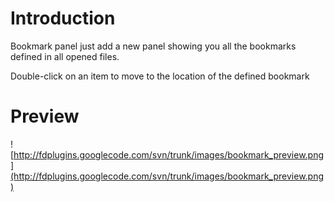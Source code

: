 # Introduction #

Bookmark panel just add a new panel showing you all the bookmarks defined in all opened files.

Double-click on an item to move to the location of the defined bookmark

# Preview #

![http://fdplugins.googlecode.com/svn/trunk/images/bookmark_preview.png](http://fdplugins.googlecode.com/svn/trunk/images/bookmark_preview.png)